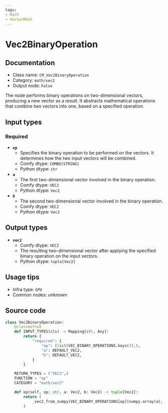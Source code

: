 ```yaml
---
tags:
- Math
- VectorMath
---
```


# Vec2BinaryOperation
## Documentation
- Class name: `CM_Vec2BinaryOperation`
- Category: `math/vec2`
- Output node: `False`

The node performs binary operations on two-dimensional vectors, producing a new vector as a result. It abstracts mathematical operations that combine two vectors into one, based on a specified operation.
## Input types
### Required
- **`op`**
    - Specifies the binary operation to be performed on the vectors. It determines how the two input vectors will be combined.
    - Comfy dtype: `COMBO[STRING]`
    - Python dtype: `str`
- **`a`**
    - The first two-dimensional vector involved in the binary operation.
    - Comfy dtype: `VEC2`
    - Python dtype: `Vec2`
- **`b`**
    - The second two-dimensional vector involved in the binary operation.
    - Comfy dtype: `VEC2`
    - Python dtype: `Vec2`
## Output types
- **`vec2`**
    - Comfy dtype: `VEC2`
    - The resulting two-dimensional vector after applying the specified binary operation on the input vectors.
    - Python dtype: `tuple[Vec2]`
## Usage tips
- Infra type: `GPU`
- Common nodes: unknown


## Source code
```python
class Vec2BinaryOperation:
    @classmethod
    def INPUT_TYPES(cls) -> Mapping[str, Any]:
        return {
            "required": {
                "op": (list(VEC_BINARY_OPERATIONS.keys()),),
                "a": DEFAULT_VEC2,
                "b": DEFAULT_VEC2,
            }
        }

    RETURN_TYPES = ("VEC2",)
    FUNCTION = "op"
    CATEGORY = "math/vec2"

    def op(self, op: str, a: Vec2, b: Vec2) -> tuple[Vec2]:
        return (
            _vec2_from_numpy(VEC_BINARY_OPERATIONS[op](numpy.array(a), numpy.array(b))),
        )

```
